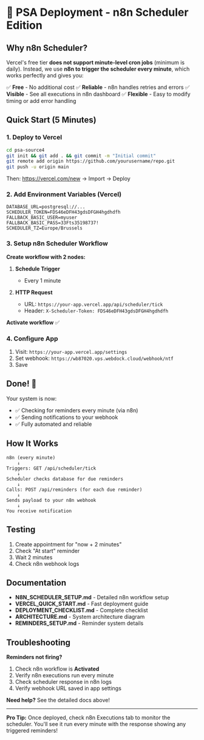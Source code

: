 # 🚀 PSA Deployment - n8n Scheduler Edition

## Why n8n Scheduler?

Vercel's free tier **does not support minute-level cron jobs** (minimum is daily). Instead, we use **n8n to trigger the scheduler every minute**, which works perfectly and gives you:

✅ **Free** - No additional cost
✅ **Reliable** - n8n handles retries and errors
✅ **Visible** - See all executions in n8n dashboard
✅ **Flexible** - Easy to modify timing or add error handling

## Quick Start (5 Minutes)

### 1. Deploy to Vercel
```bash
cd psa-source4
git init && git add . && git commit -m "Initial commit"
git remote add origin https://github.com/yourusername/repo.git
git push -u origin main
```

Then: https://vercel.com/new → Import → Deploy

### 2. Add Environment Variables (Vercel)
```
DATABASE_URL=postgresql://...
SCHEDULER_TOKEN=FDS46eDFH43gdsDFGH4hgdhdfh
FALLBACK_BASIC_USER=myuser
FALLBACK_BASIC_PASS=33Fts35198737!
SCHEDULER_TZ=Europe/Brussels
```

### 3. Setup n8n Scheduler Workflow

**Create workflow with 2 nodes:**

1. **Schedule Trigger**
   - Every 1 minute

2. **HTTP Request**
   - URL: `https://your-app.vercel.app/api/scheduler/tick`
   - Header: `X-Scheduler-Token: FDS46eDFH43gdsDFGH4hgdhdfh`

**Activate workflow** ✅

### 4. Configure App
1. Visit: `https://your-app.vercel.app/settings`
2. Set webhook: `https://wb87020.vps.webdock.cloud/webhook/ntf`
3. Save

## Done! 🎉

Your system is now:
- ✅ Checking for reminders every minute (via n8n)
- ✅ Sending notifications to your webhook
- ✅ Fully automated and reliable

## How It Works

```
n8n (every minute)
    ↓
Triggers: GET /api/scheduler/tick
    ↓
Scheduler checks database for due reminders
    ↓
Calls: POST /api/reminders (for each due reminder)
    ↓
Sends payload to your n8n webhook
    ↓
You receive notification
```

## Testing

1. Create appointment for "now + 2 minutes"
2. Check "At start" reminder
3. Wait 2 minutes
4. Check n8n webhook logs

## Documentation

- **N8N_SCHEDULER_SETUP.md** - Detailed n8n workflow setup
- **VERCEL_QUICK_START.md** - Fast deployment guide
- **DEPLOYMENT_CHECKLIST.md** - Complete checklist
- **ARCHITECTURE.md** - System architecture diagram
- **REMINDERS_SETUP.md** - Reminder system details

## Troubleshooting

**Reminders not firing?**
1. Check n8n workflow is **Activated**
2. Verify n8n executions run every minute
3. Check scheduler response in n8n logs
4. Verify webhook URL saved in app settings

**Need help?** See the detailed docs above!

---

**Pro Tip:** Once deployed, check n8n Executions tab to monitor the scheduler. You'll see it run every minute with the response showing any triggered reminders!
